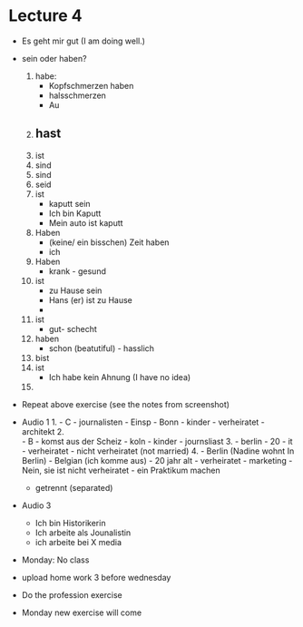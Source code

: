 # Lecture 4

- Es geht mir gut (I am doing well.)
- sein oder haben?
    1. habe: 
        - Kopfschmerzen haben
        - halsschmerzen
        - Au
    2. hast
        - 
    3. ist
    4. sind
    5. sind
    6. seid
    7. ist
        - kaputt sein
        - Ich bin Kaputt
        - Mein auto ist kaputt
    8. Haben
        - (keine/ ein bisschen) Zeit haben
        - ich 
    9. Haben
        - krank - gesund
    10. ist
        - zu Hause sein
        - Hans (er) ist zu Hause 
        - 
    11. ist
        - gut- schecht
    12. haben
        - schon (beatutiful) - hasslich
    13. bist
    14. ist
        - Ich habe kein Ahnung (I have no idea)
    15. 

- Repeat above exercise (see the notes from screenshot)

- Audio 1
    1. 
        - C
        - journalisten
        - Einsp
        - Bonn
        - kinder
        - verheiratet
        - architekt
    2.  
        - B
        - komst aus der Scheiz
        - koln
        - kinder
        - journsliast
    3. 
        - berlin
        - 20
        - it
        - verheiratet
        - nicht verheiratet (not married)
    4. 
        - Berlin (Nadine wohnt In Berlin)
        - Belgian (ich komme aus)
        - 20 jahr alt
        - verheiratet
        - marketing
        - Nein, sie ist nicht verheiratet
        - ein Praktikum machen
    - getrennt (separated)

- Audio 3
    - Ich bin Historikerin
    - Ich arbeite als Jounalistin
    - ich arbeite bei X media


- Monday: No class
- upload home work 3 before wednesday
- Do the profession exercise
- Monday new exercise will come